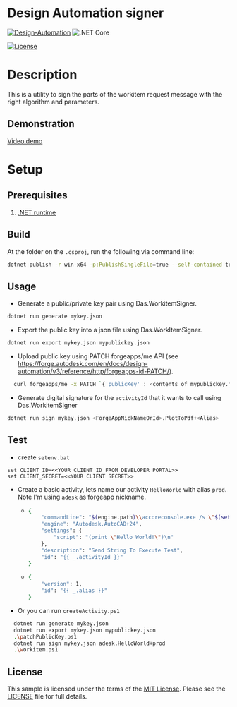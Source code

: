 # Design Automation signer

[![Design-Automation](https://img.shields.io/badge/Design%20Automation-v3-green.svg)](http://developer.autodesk.com/)
![.NET Core](https://img.shields.io/badge/.NET%20Core-5.0-blue.svg)

[![License](http://img.shields.io/:license-MIT-blue.svg)](http://opensource.org/licenses/MIT)

# Description

This is a utility to sign the parts of the workitem request message with the right algorithm and parameters.

## Demonstration

[Video demo](https://github.com/Autodesk-Forge/Das.WorkItemSigner/blob/main/demo/demo.mp4)

# Setup

## Prerequisites

1. [.NET runtime](https://dotnet.microsoft.com/download/dotnet)

## Build

At the folder on the `.csproj`, run the following via command line:

```bash
dotnet publish -r win-x64 -p:PublishSingleFile=true --self-contained true
```

## Usage

- Generate a public/private key pair using Das.WorkitemSigner.

```bash
dotnet run generate mykey.json
```

- Export the public key into a json file using Das.WorkItemSigner.

```bash
dotnet run export mykey.json mypublickey.json
```

- Upload public key using PATCH forgeapps/me API (see https://forge.autodesk.com/en/docs/design-automation/v3/reference/http/forgeapps-id-PATCH/). 

```bash  
  curl forgeapps/me -x PATCH `{'publicKey' : <contents of mypublickey.json>}`
```

- Generate digital signature for the `activityId` that it wants to call using Das.WorkitemSigner

```bash
dotnet run sign mykey.json <ForgeAppNickNameOrId>.PlotToPdf+<Alias>
```
## Test

- create `setenv.bat`

```
set CLIENT_ID=<<YOUR CLIENT ID FROM DEVELOPER PORTAL>>
set CLIENT_SECRET=<<YOUR CLIENT SECRET>>
```
- Create a basic activity, lets name our activity `HelloWorld` with alias `prod`.  Note I'm using `adesk` as forgeapp nickname.

  - ```bash
    {
    	"commandLine": "$(engine.path)\\accoreconsole.exe /s \"$(settings[script].path)\"",
    	"engine": "Autodesk.AutoCAD+24",
    	"settings": {
    		"script": "(print \"Hello World!\")\n"
    	},
    	"description": "Send String To Execute Test",
    	"id": "{{ _.activityId }}"
    }
    ```

  - ```bash
    {
    	"version": 1,
    	"id": "{{ _.alias }}"
    }
    ```

- Or you can run `createActivity.ps1`
```bash
  dotnet run generate mykey.json
  dotnet run export mykey.json mypublickey.json
  .\patchPublicKey.ps1
  dotnet run sign mykey.json adesk.HelloWorld+prod
  .\workitem.ps1
```

## License

This sample is licensed under the terms of the [MIT License](http://opensource.org/licenses/MIT). Please see the [LICENSE](LICENSE) file for full details.
